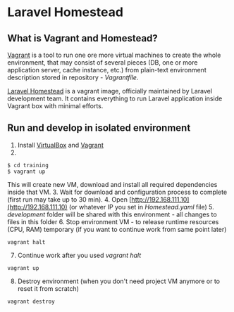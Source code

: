 # Laravel Homestead
## What is Vagrant and Homestead?
[Vagrant](http://vagrantup.com) is a tool to run one ore more virtual machines
 to create the whole environment, that may consist of several pieces
 (DB, one or more application server, cache instance, etc.)
 from plain-text environment description stored in repository - *Vagrantfile*. 

[Laravel Homestead](https://laravel.com/docs/homestead) is a vagrant image,
officially maintained by Laravel development team.
It contains everything to run Laravel application inside Vagrant box with minimal efforts. 
 

## Run and develop in isolated environment 
1. Install [VirtualBox](http://virtualbox.org) and [Vagrant](http://vagrantup.com)
2. 
```
$ cd training
$ vagrant up
```
This will create new VM, download and install all required dependencies inside that VM.
3. Wait for download and configuration process to complete (first run may take up to 30 min). 
4. Open [http://192.168.111.10](http://192.168.111.10)
 (or whatever IP you set in *Homestead.yaml* file)
5. *development* folder will be shared with this environment - all changes to files in this folder
6. Stop environment VM - to release runtime resources (CPU, RAM) temporary (if you want to continue work from same point later) 
```
vagrant halt
```
7. Continue work after you used *vagrant halt*
```
vagrant up
```
8. Destroy environment (when you don't need project VM anymore or to reset it from scratch)
```
vagrant destroy
```
